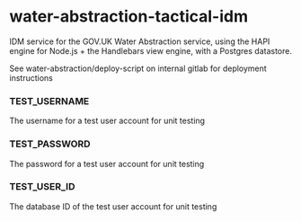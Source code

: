 # water-abstraction-tactical-idm

IDM service for the GOV.UK Water Abstraction service, using the HAPI engine for Node.js + the Handlebars view engine, with a Postgres datastore.

See water-abstraction/deploy-script on internal gitlab for deployment instructions

### TEST_USERNAME
The username for a test user account for unit testing

### TEST_PASSWORD
The password for a test user account for unit testing

### TEST_USER_ID
The database ID of the test user account for unit testing
